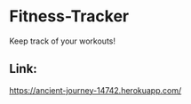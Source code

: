 # Fitness-Tracker
Keep track of your workouts!
## Link:
https://ancient-journey-14742.herokuapp.com/

